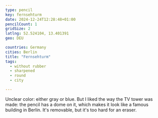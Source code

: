```yaml
---
type: pencil
key: fernsehturm
date: 2024-12-24T12:28:48+01:00
pencilCount: 1
gridSize: 2
latlng: 52.524104, 13.401391
geo: DEU

countries: Germany
cities: Berlin
title: "Fernsehturm"
tags:
  - without rubber
  - sharpened
  - round
  - city

---
```


Unclear color: either gray or blue. But I liked the way the TV tower was made: the pencil has a dome on it, which makes it look like a famous building in Berlin. It's removable, but it's too hard for an eraser.